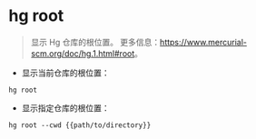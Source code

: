 # hg root

> 显示 Hg 仓库的根位置。
> 更多信息：<https://www.mercurial-scm.org/doc/hg.1.html#root>。

- 显示当前仓库的根位置：

`hg root`

- 显示指定仓库的根位置：

`hg root --cwd {{path/to/directory}}`